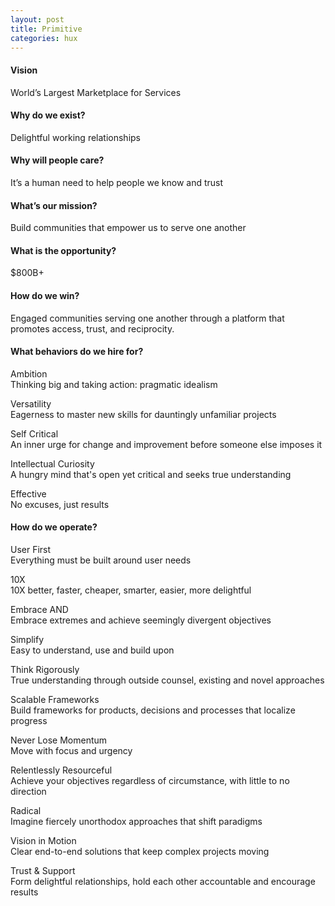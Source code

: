 ```yaml
---
layout: post
title: Primitive
categories: hux
---
```


#### Vision
World’s Largest Marketplace for Services

#### Why do we exist?
Delightful working relationships

#### Why will people care?
It’s a human need to help people we know and trust

#### What’s our mission?
Build communities that empower us to serve one another

#### What is the opportunity?
$800B+

#### How do we win?
Engaged communities serving one another through a platform that promotes access, trust, and reciprocity.

#### What behaviors do we hire for?

Ambition  
Thinking big and taking action: pragmatic idealism

Versatility  
Eagerness to master new skills for dauntingly unfamiliar projects

Self Critical  
An inner urge for change and improvement before someone else imposes it

Intellectual Curiosity  
A hungry mind that's open yet critical and seeks true understanding

Effective  
No excuses, just results

#### How do we operate?

User First  
Everything must be built around user needs

10X  
10X better, faster, cheaper, smarter, easier, more delightful

Embrace AND  
Embrace extremes and achieve seemingly divergent objectives

Simplify  
Easy to understand, use and build upon

Think Rigorously  
True understanding through outside counsel, existing and novel approaches

Scalable Frameworks  
Build frameworks for products, decisions and processes that localize progress

Never Lose Momentum  
Move with focus and urgency

Relentlessly Resourceful  
Achieve your objectives regardless of circumstance, with little to no direction

Radical  
Imagine fiercely unorthodox approaches that shift paradigms

Vision in Motion  
Clear end-to-end solutions that keep complex projects moving

Trust & Support  
Form delightful relationships, hold each other accountable and encourage results
